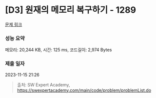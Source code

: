 # [D3] 원재의 메모리 복구하기 - 1289 

[문제 링크](https://swexpertacademy.com/main/code/problem/problemDetail.do?contestProbId=AV19AcoKI9sCFAZN) 

### 성능 요약

메모리: 20,244 KB, 시간: 125 ms, 코드길이: 2,974 Bytes

### 제출 일자

2023-11-15 21:26



> 출처: SW Expert Academy, https://swexpertacademy.com/main/code/problem/problemList.do